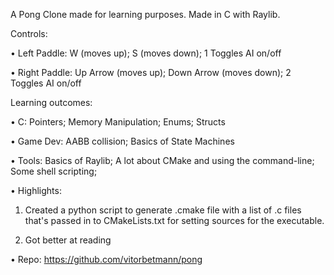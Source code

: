 A Pong Clone made for learning purposes. Made in C with Raylib.

Controls:

• Left Paddle: W (moves up); S (moves down); 1 Toggles AI on/off

• Right Paddle: Up Arrow (moves up);  Down Arrow (moves down); 2 Toggles AI on/off



Learning outcomes:

• C: Pointers; Memory Manipulation; Enums; Structs

• Game Dev: AABB collision; Basics of State Machines

• Tools: Basics of Raylib; A lot about CMake and using the command-line; Some shell scripting; 



• Highlights:

1. Created a python script to generate .cmake file with a list of .c files that's passed in to CMakeLists.txt for setting sources for the executable.

2. Got better at reading 



• Repo: https://github.com/vitorbetmann/pong
